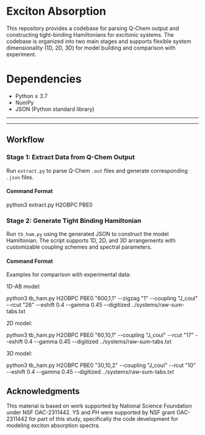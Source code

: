 # Exciton Absorption 

This repository provides a codebase for parsing Q-Chem output and constructing tight-binding Hamiltonians for excitonic systems. The codebase is organized into two main stages and supports flexible system dimensionality (1D, 2D, 3D) for model building and comparison with experiment.

# Dependencies

- Python ≥ 3.7
- NumPy
- JSON (Python standard library)
---


---

## Workflow

### **Stage 1: Extract Data from Q-Chem Output**

Run `extract.py` to parse Q-Chem `.out` files and generate corresponding `.json` files.

#### **Command Format**

python3 extract.py H2OBPC PBE0

### **Stage 2: Generate Tight Binding Hamiltonian**

Run `tb_ham.py` using the generated JSON to construct the model Hamiltonian. The script supports 1D, 2D, and 3D arrangements with customizable coupling schemes and spectral parameters.

#### **Command Format**

Examples for comparison with experimental data:

1D-AB model:

python3 tb_ham.py H2OBPC PBE0 "600,1,1" --zigzag "1" --coupling "J_coul" --rcut "26" --eshift 0.4 --gamma 0.45 --digitized ../systems/raw-sum-tabs.txt

2D model:

python3 tb_ham.py H2OBPC PBE0 "60,10,1" --coupling "J_coul" --rcut "17" --eshift 0.4 --gamma 0.45 --digitized ../systems/raw-sum-tabs.txt

3D model:

python3 tb_ham.py H2OBPC PBE0 "30,10,2" --coupling "J_coul" --rcut "10" --eshift 0.4 --gamma 0.45 --digitized ../systems/raw-sum-tabs.txt

## Acknowledgments
This material is based on work supported by National Science Foundation under NSF OAC-2311442. YS and PH were supported by NSF grant OAC-2311442 for part of this study, specifically the code development for modeling exciton absorption spectra.









